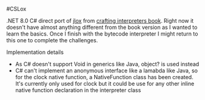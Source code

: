 #CSLox

.NET 8.0 C# direct port of [jlox](https://github.com/munificent/craftinginterpreters/tree/master/java/com/craftinginterpreters/lox) from [crafting interpreters book](https://craftinginterpreters.com/).
Right now it doesn't have almost anything different from the book version as I wanted to learn the basics. Once I finish with the bytecode interpreter I might return to this one to complete the challenges.

Implementation details

- As C# doesn't support Void in generics like Java, object? is used instead
- C# can't implement an anonymous interface like a lamabda like Java, so for the clock native function, a NativeFunction class has been created. It's currently only used for clock but it could be use for any other inline native function declaration in the interpreter class